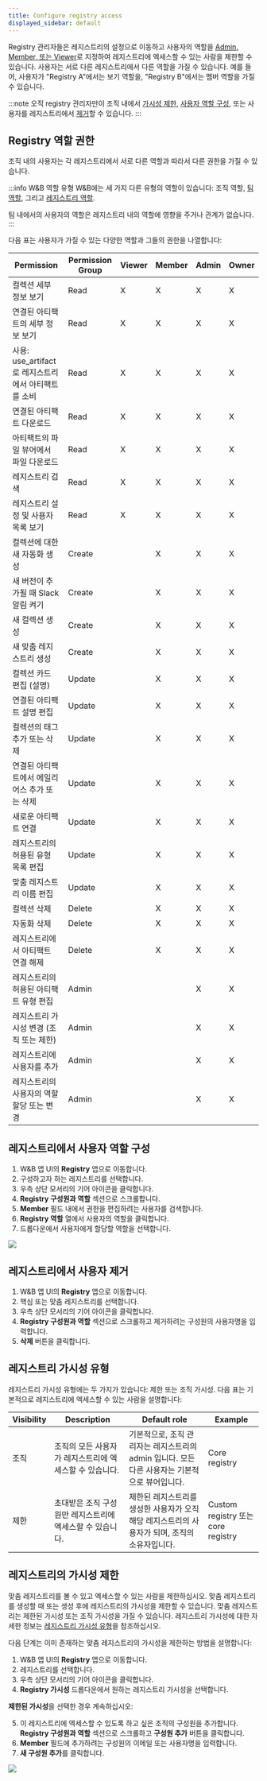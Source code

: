 ```yaml
---
title: Configure registry access
displayed_sidebar: default
---
```


Registry 관리자들은 레지스트리의 설정으로 이동하고 사용자의 역할을 [Admin, Member, 또는 Viewer](#registry-roles-permissions)로 지정하여 레지스트리에 엑세스할 수 있는 사람을 제한할 수 있습니다. 사용자는 서로 다른 레지스트리에서 다른 역할을 가질 수 있습니다. 예를 들어, 사용자가 "Registry A"에서는 보기 역할을, "Registry B"에서는 멤버 역할을 가질 수 있습니다.

:::note
오직 registry 관리자만이 조직 내에서 [가시성 제한](#restrict-visibility-to-a-registry), [사용자 역할 구성](#configure-user-roles-in-a-registry), 또는 사용자를 레지스트리에서 [제거](#remove-a-user-from-a-registry)할 수 있습니다.
:::

## Registry 역할 권한

조직 내의 사용자는 각 레지스트리에서 서로 다른 역할과 따라서 다른 권한을 가질 수 있습니다.

:::info W&B 역할 유형
W&B에는 세 가지 다른 유형의 역할이 있습니다: 조직 역할, [팀 역할](../app/features/teams.md#team-roles-and-permissions), 그리고 [레지스트리 역할](#registry-roles-permissions).

팀 내에서의 사용자의 역할은 레지스트리 내의 역할에 영향을 주거나 관계가 없습니다.
:::

다음 표는 사용자가 가질 수 있는 다양한 역할과 그들의 권한을 나열합니다:

| Permission                                                     | Permission Group | Viewer | Member | Admin | Owner |
|--------------------------------------------------------------- |------------------|--------|--------|-------|-------|
| 컬렉션 세부 정보 보기                                          | Read             |   X    |   X    |   X   |   X   |
| 연결된 아티팩트의 세부 정보 보기                               | Read             |   X    |   X    |   X   |   X   |
| 사용: use_artifact로 레지스트리에서 아티팩트를 소비            | Read             |   X    |   X    |   X   |   X   |
| 연결된 아티팩트 다운로드                                       | Read             |   X    |   X    |   X   |   X   |
| 아티팩트의 파일 뷰어에서 파일 다운로드                         | Read             |   X    |   X    |   X   |   X   |
| 레지스트리 검색                                               | Read             |   X    |   X    |   X   |   X   |
| 레지스트리 설정 및 사용자 목록 보기                            | Read             |   X    |   X    |   X   |   X   |
| 컬렉션에 대한 새 자동화 생성                                   | Create           |        |   X    |   X   |   X   |
| 새 버전이 추가될 때 Slack 알림 켜기                            | Create           |        |   X    |   X   |   X   |
| 새 컬렉션 생성                                                 | Create           |        |   X    |   X   |   X   |
| 새 맞춤 레지스트리 생성                                        | Create           |        |   X    |   X   |   X   |
| 컬렉션 카드 편집 (설명)                                        | Update           |        |   X    |   X   |   X   |
| 연결된 아티팩트 설명 편집                                      | Update           |        |   X    |   X   |   X   |
| 컬렉션의 태그 추가 또는 삭제                                   | Update           |        |   X    |   X   |   X   |
| 연결된 아티팩트에서 에일리어스 추가 또는 삭제                  | Update           |        |   X    |   X   |   X   |
| 새로운 아티팩트 연결                                           | Update           |        |   X    |   X   |   X   |
| 레지스트리의 허용된 유형 목록 편집                             | Update           |        |   X    |   X   |   X   |
| 맞춤 레지스트리 이름 편집                                      | Update           |        |   X    |   X   |   X   |
| 컬렉션 삭제                                                    | Delete           |        |   X    |   X   |   X   |
| 자동화 삭제                                                    | Delete           |        |   X    |   X   |   X   |
| 레지스트리에서 아티팩트 연결 해제                              | Delete           |        |   X    |   X   |   X   |
| 레지스트리의 허용된 아티팩트 유형 편집                         | Admin            |        |        |   X   |   X   |
| 레지스트리 가시성 변경 (조직 또는 제한)                        | Admin            |        |        |   X   |   X   |
| 레지스트리에 사용자를 추가                                     | Admin            |        |        |   X   |   X   |
| 레지스트리의 사용자의 역할 할당 또는 변경                       | Admin            |        |        |   X   |   X   |

## 레지스트리에서 사용자 역할 구성
1. W&B 앱 UI의 **Registry** 앱으로 이동합니다.
2. 구성하고자 하는 레지스트리를 선택합니다.
3. 우측 상단 모서리의 기어 아이콘을 클릭합니다.
4. **Registry 구성원과 역할** 섹션으로 스크롤합니다.
5. **Member** 필드 내에서 권한을 편집하려는 사용자를 검색합니다.
6. **Registry 역할** 열에서 사용자의 역할을 클릭합니다.
7. 드롭다운에서 사용자에게 할당할 역할을 선택합니다.

![](/images/registry/configure_role_registry.gif)

## 레지스트리에서 사용자 제거
1. W&B 앱 UI의 **Registry** 앱으로 이동합니다.
2. 핵심 또는 맞춤 레지스트리를 선택합니다.
3. 우측 상단 모서리의 기어 아이콘을 클릭합니다.
4. **Registry 구성원과 역할** 섹션으로 스크롤하고 제거하려는 구성원의 사용자명을 입력합니다.
5. **삭제** 버튼을 클릭합니다.

## 레지스트리 가시성 유형

레지스트리 가시성 유형에는 두 가지가 있습니다: 제한 또는 조직 가시성. 다음 표는 기본적으로 레지스트리에 엑세스할 수 있는 사람을 설명합니다:

| Visibility | Description | Default role | Example |
| --- | --- | --- | --- |
| 조직         | 조직의 모든 사용자가 레지스트리에 엑세스할 수 있습니다. | 기본적으로, 조직 관리자는 레지스트리의 admin 입니다. 모든 다른 사용자는 기본적으로 뷰어입니다. | Core registry |
| 제한         | 초대받은 조직 구성원만 레지스트리에 엑세스할 수 있습니다. | 제한된 레지스트리를 생성한 사용자가 오직 해당 레지스트리의 사용자가 되며, 조직의 소유자입니다. | Custom registry 또는 core registry |

## 레지스트리의 가시성 제한

맞춤 레지스트리를 볼 수 있고 엑세스할 수 있는 사람을 제한하십시오. 맞춤 레지스트리를 생성할 때 또는 생성 후에 레지스트리의 가시성을 제한할 수 있습니다. 맞춤 레지스트리는 제한된 가시성 또는 조직 가시성을 가질 수 있습니다. 레지스트리 가시성에 대한 자세한 정보는 [레지스트리 가시성 유형](./configure_registry.md#registry-visibility-types)을 참조하십시오.

다음 단계는 이미 존재하는 맞춤 레지스트리의 가시성을 제한하는 방법을 설명합니다:

1. W&B 앱 UI의 **Registry** 앱으로 이동합니다.
2. 레지스트리를 선택합니다.
3. 우측 상단 모서리의 기어 아이콘을 클릭합니다.
4. **Registry 가시성** 드롭다운에서 원하는 레지스트리 가시성을 선택합니다.

**제한된 가시성**을 선택한 경우 계속하십시오:

5. 이 레지스트리에 엑세스할 수 있도록 하고 싶은 조직의 구성원을 추가합니다. **Registry 구성원과 역할** 섹션으로 스크롤하고 **구성원 추가** 버튼을 클릭합니다.
6. **Member** 필드에 추가하려는 구성원의 이메일 또는 사용자명을 입력합니다.
7. **새 구성원 추가**를 클릭합니다.

![](/images/registry/change_registry_visibility.gif)